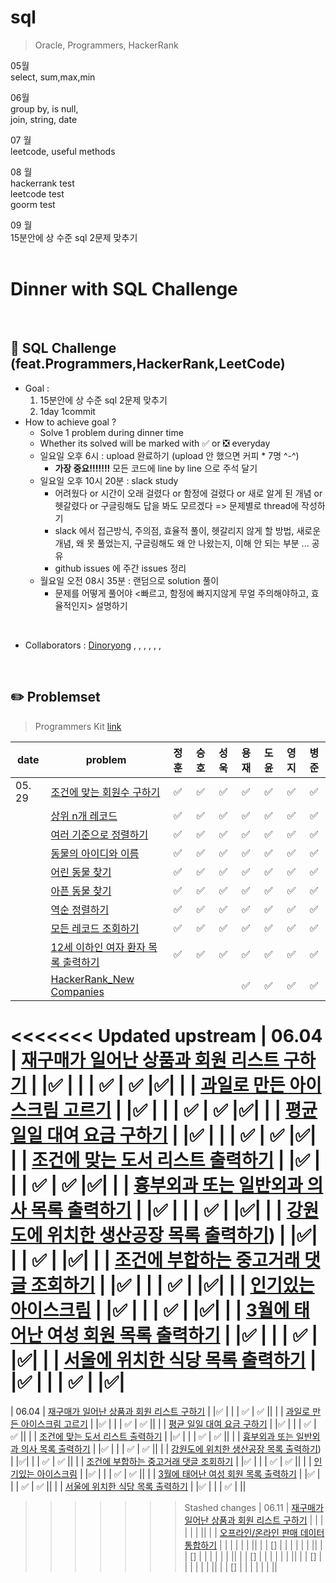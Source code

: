 # sql
> Oracle, Programmers, HackerRank

05월
<br>
select, sum,max,min


06월
<br>
group by, is null,
<br>
join, string, date
<br>

07 월
<br>
leetcode, useful methods
<br>

08 월
<br>
hackerrank test
<br>
leetcode test
<br>
goorm test
<br>

09 월
<br>
15분안에 상 수준 sql 2문제 맞추기
<br>
<br>

# Dinner with SQL Challenge

<br>

## :notebook_with_decorative_cover: SQL Challenge (feat.Programmers,HackerRank,LeetCode)

- Goal :
  1. 15분안에 상 수준 sql 2문제 맞추기
  2. 1day 1commit
- How to achieve goal ?
  - Solve 1 problem during dinner time
  - Whether its solved will be marked with :white_check_mark: or :negative_squared_cross_mark: everyday
  - 일요일 오후 6시 : upload 완료하기 (upload 안 했으면 커피 * 7명 ^-^)
    - **가장 중요!!!!!!!** 모든 코드에 line by line 으로 주석 달기
  - 일요일 오후 10시 20분 : slack study
    - 어려웠다 or 시간이 오래 걸렸다 or 함정에 걸렸다 or 새로 알게 된 개념 or 헷갈렸다 or 구글링해도 답을 봐도 모르겠다  => 문제별로 thread에 작성하기
    - slack 에서 접근방식, 주의점, 효율적 풀이, 헷갈리지 않게 할 방법, 새로운 개념, 왜 못 풀었는지, 구글링해도 왜 안 나왔는지, 이해 안 되는 부분 ... 공유
    - github issues 에 주간 issues 정리
  - 월요일 오전 08시 35분 : 랜덤으로 solution 풀이
    - 문제를 어떻게 풀어야 <빠르고, 함정에 빠지지않게 무얼 주의해야하고, 효율적인지> 설명하기

<br>

- Collaborators : [Dinoryong]() , []() , [](), [](), [](), [](), []()

<br>

## :pencil2: Problemset

> Programmers Kit [link](https://school.programmers.co.kr/learn/challenges?order=recent&statuses=solved&page=1&languages=oracle)

| date   | problem                                                                               | 정훈 | 승호 | 성욱 | 용재 | 도윤 | 영지 | 병준 |
| ------ | ------------------------------------------------------------------------------------- | :--: | :--: | :--: | :--: | :--: | :--: | :--: |
| 05. 29 | [조건에 맞는 회원수 구하기](https://school.programmers.co.kr/learn/courses/30/lessons/131535) | ✅ | ✅ |✅  | ✅ | ✅ | ✅ |✅|
|        | [상위 n개 레코드](https://school.programmers.co.kr/learn/courses/30/lessons/59405)           | ✅ | ✅ | ✅ | ✅ | ✅ | ✅ |✅|
|        | [여러 기준으로 정렬하기](https://school.programmers.co.kr/learn/courses/30/lessons/59404)           | ✅ | ✅ | ✅ |✅ | ✅ | ✅ |✅|
|        | [동물의 아이디와 이름](https://school.programmers.co.kr/learn/courses/30/lessons/59403)          | ✅ | ✅ | ✅ | ✅ | ✅ | ✅ |✅|
|        | [어린 동물 찾기](https://school.programmers.co.kr/learn/courses/30/lessons/59037)          |✅  | ✅ | ✅ | ✅ | ✅ | ✅ |✅|
|        | [아픈 동물 찾기](https://school.programmers.co.kr/learn/courses/30/lessons/59036)          | ✅ | ✅ | ✅ | ✅ | ✅ | ✅ |✅|
|        | [역순 정렬하기](https://school.programmers.co.kr/learn/courses/30/lessons/59035)          | ✅ | ✅ |✅  | ✅ | ✅ | ✅ |✅|
|        | [모든 레코드 조회하기](https://school.programmers.co.kr/learn/courses/30/lessons/59034)          | ✅ | ✅ | ✅ | ✅ | ✅ | ✅ |✅|
|        | [12세 이하인 여자 환자 목록 출력하기](https://school.programmers.co.kr/learn/courses/30/lessons/132201)           | ✅ | ✅ | ✅ | ✅ | ✅ | ✅ |✅|
|        | [HackerRank_New Companies](https://www.hackerrank.com/challenges/the-company/problem?isFullScreen=true)           |  |  |  | ✅ | ✅ | ✅ |✅|
<<<<<<< Updated upstream
| 06.04 | [재구매가 일어난 상품과 회원 리스트 구하기](https://school.programmers.co.kr/learn/courses/30/lessons/131536) | |✅ | |  | ✅ | ✅ |✅|
| | [과일로 만든 아이스크림 고르기](https://school.programmers.co.kr/learn/courses/30/lessons/133025) | |✅ | |  | ✅ | ✅ |✅|
| | [평균 일일 대여 요금 구하기](https://school.programmers.co.kr/learn/courses/30/lessons/151136) | |✅ | |  | ✅ | ✅ |✅|
| | [조건에 맞는 도서 리스트 출력하기](https://school.programmers.co.kr/learn/courses/30/lessons/144853) | |✅ | |  | ✅ | ✅ |✅|
| | [흉부외과 또는 일반외과 의사 목록 출력하기](https://school.programmers.co.kr/learn/courses/30/lessons/132203) | |✅ | |  | ✅ |  |✅|
| | [강원도에 위치한 생산공장 목록 출력하기](https://school.programmers.co.kr/learn/courses/30/lessons/131112)) | |✅| |  | ✅ |  |✅|
| | [조건에 부합하는 중고거래 댓글 조회하기](https://school.programmers.co.kr/learn/courses/30/lessons/164673) | |✅ | |  | ✅ |  |✅|
| | [인기있는 아이스크림](https://school.programmers.co.kr/learn/courses/30/lessons/133024) | |✅ | |  | ✅ |  |✅|
| | [3월에 태어난 여성 회원 목록 출력하기](https://school.programmers.co.kr/learn/courses/30/lessons/131120) | |✅ | |  | ✅ |  |✅|
| | [서울에 위치한 식당 목록 출력하기](https://school.programmers.co.kr/learn/courses/30/lessons/131118) | |✅ | |  | ✅ |  |✅|
=======
| 06.04 | [재구매가 일어난 상품과 회원 리스트 구하기](https://school.programmers.co.kr/learn/courses/30/lessons/131536) | |✅ | |  | ✅ | ✅ ||
| | [과일로 만든 아이스크림 고르기](https://school.programmers.co.kr/learn/courses/30/lessons/133025) | |✅ | |  | ✅ | ✅ ||
| | [평균 일일 대여 요금 구하기](https://school.programmers.co.kr/learn/courses/30/lessons/151136) | |✅ | |  | ✅ | ✅ ||
| | [조건에 맞는 도서 리스트 출력하기](https://school.programmers.co.kr/learn/courses/30/lessons/144853) | |✅ | |  | ✅ | ✅ ||
| | [흉부외과 또는 일반외과 의사 목록 출력하기](https://school.programmers.co.kr/learn/courses/30/lessons/132203) | |✅ | |  | ✅ | ✅ ||
| | [강원도에 위치한 생산공장 목록 출력하기](https://school.programmers.co.kr/learn/courses/30/lessons/131112)) | |✅| |  | ✅ | ✅ ||
| | [조건에 부합하는 중고거래 댓글 조회하기](https://school.programmers.co.kr/learn/courses/30/lessons/164673) | |✅ | |  | ✅ | ✅ ||
| | [인기있는 아이스크림](https://school.programmers.co.kr/learn/courses/30/lessons/133024) | |✅ | |  | ✅ | ✅ ||
| | [3월에 태어난 여성 회원 목록 출력하기](https://school.programmers.co.kr/learn/courses/30/lessons/131120) | |✅ | |  | ✅ | ✅ ||
| | [서울에 위치한 식당 목록 출력하기](https://school.programmers.co.kr/learn/courses/30/lessons/131118) | |✅ | |  | ✅ |  ||
>>>>>>> Stashed changes
| 06.11 | [재구매가 일어난 상품과 회원 리스트 구하기](https://school.programmers.co.kr/learn/courses/30/lessons/131536) | | | |  | |  ||
| | [오프라인/온라인 판매 데이터 통합하기](https://school.programmers.co.kr/learn/courses/30/lessons/131537) | | | |  | |  ||
| | [] | | | |  | |  ||
| | [] | | | |  | |  ||
| | [] | | | |  | |  ||
| | [] | | | |  | |  ||
| | [] | | | |  | |  ||

